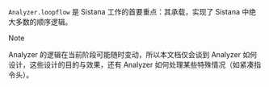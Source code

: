 `Analyzer.loopflow` 是 Sistana 工作的首要重点：其承载，实现了 Sistana 中绝大多数的顺序逻辑。

> [!note]
> Analyzer 的逻辑在当前阶段可能随时变动，所以本文档仅会谈到 Analyzer 如何设计，这些设计的目的与效果，还有 Analyzer 如何处理某些特殊情况（如紧凑指令头）。

